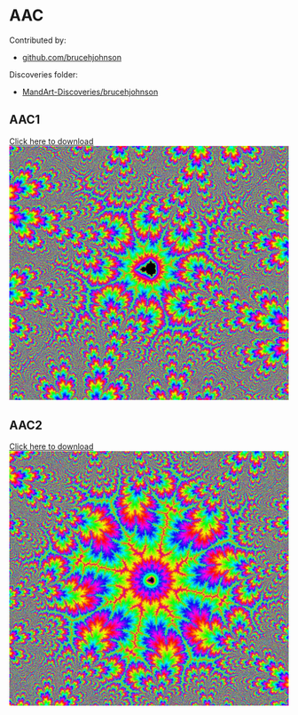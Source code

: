 # AAC

Contributed by:

- [github.com/brucehjohnson](https://github.com/brucehjohnson)

Discoveries folder:

- [MandArt-Discoveries/brucehjohnson](https://github.com/denisecase/MandArt-Discoveries/tree/main/brucehjohnson)

## AAC1

<a href="AAC1.mandart" download="AAC1.mandart">Click here to download</a><br>
!["AAC1"](AAC1.png)

## AAC2

<a href="AAC2.mandart" download="AAC2.mandart">Click here to download</a><br>
!["AAC2"](AAC2.png)

